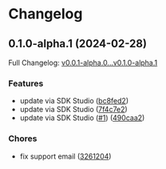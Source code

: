 # Changelog

## 0.1.0-alpha.1 (2024-02-28)

Full Changelog: [v0.0.1-alpha.0...v0.1.0-alpha.1](https://github.com/meorphis-test/test-repo-10/compare/v0.0.1-alpha.0...v0.1.0-alpha.1)

### Features

* update via SDK Studio ([bc8fed2](https://github.com/meorphis-test/test-repo-10/commit/bc8fed2365dc0fc2eb081ee09b0da3cf5b87bc24))
* update via SDK Studio ([7f4c7e2](https://github.com/meorphis-test/test-repo-10/commit/7f4c7e2387c4ca20943994bbbc9074feea394553))
* update via SDK Studio ([#1](https://github.com/meorphis-test/test-repo-10/issues/1)) ([490caa2](https://github.com/meorphis-test/test-repo-10/commit/490caa2308890c40aa3c5b93c707c3f71ab8768f))


### Chores

* fix support email ([3261204](https://github.com/meorphis-test/test-repo-10/commit/3261204d2c1a73aecc581e46949a21450ce29518))

